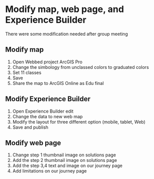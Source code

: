 # Modify map, web page, and Experience Builder
There were some modification needed after group meeting

## Modify map
1. Open Webbed project ArcGIS Pro
2. Change the simbology from unclassed colors to graduated colors
3. Set 11 classes
4. Save
5. Share the map to ArcGIS Online as Edu final

## Modify Experience Builder
1. Open Experience Builder edit
2. Change the data to new web map
3. Modify the layout for three different option (mobile, tablet, Web)
4. Save and publish

## Modify web page
1. Change step 1 thumbnail image on solutions page
2. Add the step 2 thumbnail image on solutions page
3. Add the step 3,4 text and image on our journey page
4. Add limitations on our journey page


